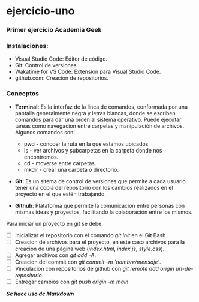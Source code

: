 # ejercicio-uno
### Primer ejercicio Academia Geek
### Instalaciones:
- Visual Studio Code: Editor de código.
- Git: Control de versiones.
- Wakatime for VS Code: Extension para Visual Studio Code.
- github.com: Creacion de repositorios.

### Conceptos
- **Terminal**: Es la interfaz de la linea de comandos, conformada por una pantalla generalmente negra y letras blancas, donde se escriben comandos para dar 
una orden al sistema operativo.
  Puede ejecutar tareas como navegacion entre carpetas y manipulación de archivos.
  Algunos comandos son:
    - pwd - conocer la ruta en la que estamos ubicados.
    - ls - ver archivos y subcarpetas en la carpeta donde nos encontremos.
    - cd - moverse entre carpetas.
    - mkdir - crear una carpeta o directorio.

- **Git**: Es un sitema de control de versiones que permite a cada usuario tener una copia del repositorio con los cambios realizados en el proyecto en el
que estén trabajando.

- **Github**: Plataforma que permite la comunicacion entre personas con mismas ideas y proyectos, facilitando la colaboración entre los mismos.

Para iniciar un proyecto en git se debe:
- [ ] Inicializar el repositorio con el comando *git init* en el Git Bash.
- [ ] Creacion de archivos para el proyecto, en este caso archivos para la creacion de una página web (*index.html*, *index.js*, *style.css*).
- [ ] Agregar archivos con *git add -A*.
- [ ] Creacion del commit con *git commit -m 'nombre/mensaje'*.
- [ ] Vinculacion con repositorios de github con *git remote add origin url-de-repositorio*.
- [ ] Entregar cambios con *git push origin -m main*.

***Se hace uso de Markdown***
